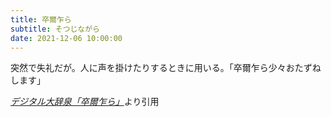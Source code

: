 ```yaml
---
title: 卒爾乍ら
subtitle: そつじながら
date: 2021-12-06 10:00:00
---
```


突然で失礼だが。人に声を掛けたりするときに用いる。「卒爾乍ら少々おたずねします」

<cite>[デジタル大辞泉「卒爾乍ら」](https://dictionary.goo.ne.jp/word/%E5%8D%92%E7%88%BE%E4%B9%8D%E3%82%89/)</cite>より引用